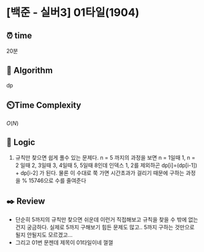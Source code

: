 # [백준 - 실버3] 01타일(1904)

## ⏰ **time**

20분

## :pushpin: **Algorithm**

dp

## ⏲️**Time Complexity**

$O(N)$

## :round_pushpin: **Logic**

1. 규칙만 찾으면 쉽게 풀수 있는 문제다.
   n = 5 까지의 과정을 보면 n = 1일때 1, n = 2 일때 2, 3일때 3, 4일때 5, 5일때 8인데
   인덱스 1, 2를 제외하곤 dp[i]=(dp[i-1]) + dp[i-2] 가 된다.
   물론 이 수대로 쭉 가면 시간초과가 걸리기 때문에 구하는 과정을 % 15746으로 수를 줄여준다

## :black_nib: **Review**

- 단순히 5까지의 규칙만 찾으면 쉬운데 이런거 직접해보고 규칙을 찾을 수 밖에 없는건지 궁금하다. 실제로 5까지 구해보기 힘든 문제도 많고.. 5까지 구하는 것만으로 될지 안될지도 모르겠고...
- 그리고 01번 문젠데 제목이 01타일이네 껄껄
